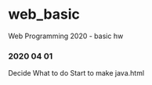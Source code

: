 # web_basic
Web Programming 2020 - basic hw

### 2020 04 01 
Decide What to do
Start to make java.html
